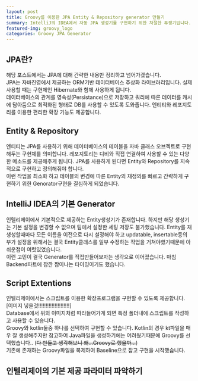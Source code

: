 ```yaml
---
layout: post
title: Groovy를 이용한 JPA Entity & Repository generator 만들기
summary: IntelliJ의 IDEA에서 자동 JPA 생성기를 구현하기 위한 처절한 투쟁기입니다.
featured-img: groovy_logo
categories: Groovy JPA Generator
---
```


## JPA란?

해당 포스트에서는 JPA에 대해 간략한 내용만 정리하고 넘어가겠습니다.  
JPA는 자바진영에서 제공하는 ORM기반 데이터베이스 추상화 라이브러리입니다. 실제 사용할 때는 구현체인 Hibernate와 함께 사용하게 됩니다.   
데이터베이스의 관계를 영속성(Persistance)으로 저장하고 쿼리에 따른 데이터를 캐시에 담아둠으로 최적화된 형태로 DB를 사용할 수 있도록 도와줍니다. 엔티티와 레포지토리를 이용한 편리한 확장 기능도 제공합니다.

## Entity & Repository

엔티티는 JPA를 사용하기 위해 데이터베이스의 테이블을 자바 클래스 오브젝트로 구현해두는 구현체를 의미합니다. 레포지토리는 디비와 직접 연결하여 사용할 수 있는 다양한 메소드를 제공해주게 됩니다. JPA를 사용하게 된다면 Entity와 Repository를 지속적으로 구현하고 정의해줘야 합니다.  
이런 작업을 최소화 하고 테이블의 변경에 따른 Entity의 재정의를 빠르고 간략하게 구현하기 위한 Genorator구현을 결심하게 되었습니다.

## IntelliJ IDEA의 기본 Generator

인텔리제이에서 기본적으로 제공하는 Entity생성기가 존재합니다. 하지만 해당 생성기는 기본 설정을 변경할 수 없으며 팀에서 설정한 세팅 저장도 불가했습니다. Entity를 재생성할때마다 모든 이름을 이전으로 다시 설정해야 하고 updatable, insertable등의 부가 설정을 위해서는 결국 Entity클래스를 일부 수정하는 작업을 거쳐야했기때문에 아쉬운점이 여럿있었습니다.  
이런 고민이 결국 Generator를 직접만들어보자는 생각으로 이어졌습니다. 마침 Backend파트에 잠깐 짬이나는 타이밍이기도 했습니다.

## Script Extentions

인텔리제이에서는 스크립트를 이용한 확장프로그램을 구현할 수 있도록 제공합니다.  
[이미지 넣을것!!!!!!!!!!!!!!!!!!!!!]  
Database에서 위의 이미지처럼 따라들어가게 되면 특정 폴더내에 스크립트를 작성하고 사용할 수 있습니다.  
Groovy와 kotlin둘중 하나를 선택하여 구현할 수 있습니다. Kotlin의 경우 kt파일을 매우 잘 생성해주지만 참고하여 Java파일을 생성하기에는 어려웠기때문에 Groovy를 선택했습니다.. (~~다 만들고 생각해보니 왜...Groovy로 했을까...~~)  
기존에 존재하는 Groovy파일을 복제하여 Baseline으로 잡고 구현을 시작했습니다.


## 인텔리제이의 기본 제공 파라미터 파악하기
